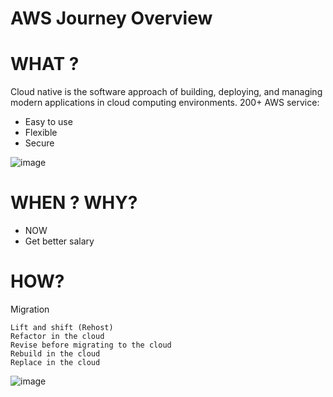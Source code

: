 # AWS Journey Overview

# WHAT ?

Cloud native is the software approach of building, deploying, and managing modern applications in cloud computing environments.
200+ AWS service:
- Easy to use
- Flexible
- Secure

![image](https://user-images.githubusercontent.com/25337881/196722571-b87295b2-1c71-4b36-a8a4-cbd905cf4a53.png)



# WHEN ? WHY?
- NOW
- Get better salary



# HOW?

Migration

    Lift and shift (Rehost)
    Refactor in the cloud
    Revise before migrating to the cloud
    Rebuild in the cloud
    Replace in the cloud




![image](https://user-images.githubusercontent.com/25337881/193615608-161a1544-5007-4200-b432-07b124ec3c29.png)
